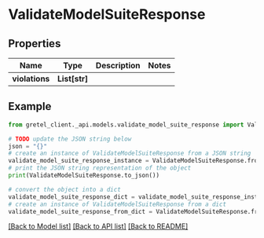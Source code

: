 # ValidateModelSuiteResponse


## Properties

Name | Type | Description | Notes
------------ | ------------- | ------------- | -------------
**violations** | **List[str]** |  | 

## Example

```python
from gretel_client._api.models.validate_model_suite_response import ValidateModelSuiteResponse

# TODO update the JSON string below
json = "{}"
# create an instance of ValidateModelSuiteResponse from a JSON string
validate_model_suite_response_instance = ValidateModelSuiteResponse.from_json(json)
# print the JSON string representation of the object
print(ValidateModelSuiteResponse.to_json())

# convert the object into a dict
validate_model_suite_response_dict = validate_model_suite_response_instance.to_dict()
# create an instance of ValidateModelSuiteResponse from a dict
validate_model_suite_response_from_dict = ValidateModelSuiteResponse.from_dict(validate_model_suite_response_dict)
```
[[Back to Model list]](../README.md#documentation-for-models) [[Back to API list]](../README.md#documentation-for-api-endpoints) [[Back to README]](../README.md)


